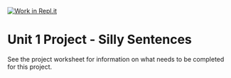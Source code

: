 [![Work in Repl.it](https://classroom.github.com/assets/work-in-replit-14baed9a392b3a25080506f3b7b6d57f295ec2978f6f33ec97e36a161684cbe9.svg)](https://classroom.github.com/online_ide?assignment_repo_id=3308625&assignment_repo_type=AssignmentRepo)
# Unit 1 Project - Silly Sentences

See the project worksheet for information on what needs to be completed for this project.